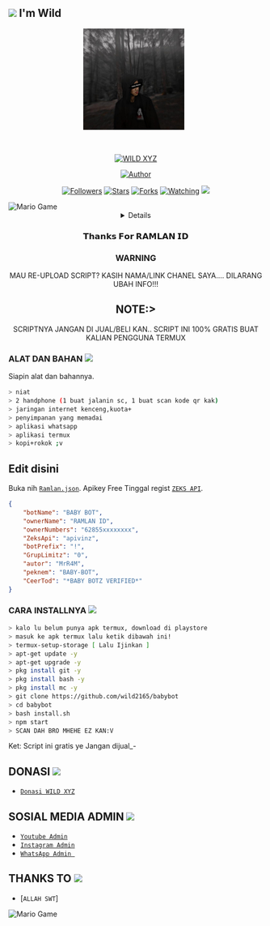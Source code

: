 ## <img src="https://github.com/TheDudeThatCode/TheDudeThatCode/blob/master/Assets/Hi.gif" width="29px"> I'm Wild
<p align="center">
<p align='center'><a href="https://instagram.com/shop_game.wild"><img height="200" src="https://github.com/Ramlan404/Ramlan404/blob/main/profile.jpg?raw=true"></a>&nbsp;&nbsp;</p>
</p>
<br>



<p align="center">
<a href="#"><img title="WILD XYZ" src="https://img.shields.io/badge/WILD-green?colorA=%23ff0000&colorB=%23017e40&style=for-the-badge"></a>
</p>
<p align="center">
<a href="https://github.com/wild2165"><img title="Author" src="https://img.shields.io/badge/AUTHOR-WILD-orange.svg?style=for-the-badge&logo=github"></a>
</p>
<p align="center">
<a href="https://github.com/wild2165/babybot/followers"><img title="Followers" src="https://img.shields.io/github/followers/wild2165?color=blue&style=flat-square"></a>
<a href="https://github.com/wild2165/babybot/stargazers/"><img title="Stars" src="https://img.shields.io/github/stars/wild2165/babybotcolor=red&style=flat-square"></a>
<a href="https://github.com/wild2165/babybot/network/members"><img title="Forks" src="https://img.shields.io/github/forks/wild2165/babybot?color=red&style=flat-square"></a>
<a href="https://github.com/wild2165/babybot/watchers"><img title="Watching" src="https://img.shields.io/github/watchers/wild2165/babybot?label=Watchers&color=blue&style=flat-square"></a>
<a href="https://hits.seeyoufarm.com"><img src="https://hits.seeyoufarm.com/api/count/incr/badge.svg?url=https%3A%2F%2Fgithub.com%2Fwild2165%2Fbabybot&count_bg=%2379C83D&title_bg=%23555555&icon=probot.svg&icon_color=%2300FF6D&title=hits&edge_flat=false"/></a>
</p>
<img src="https://github.com/TheDudeThatCode/TheDudeThatCode/blob/master/Assets/Developer.gif" alt="Mario Game" width="600" />
<div align="center">
<details>
 
</details>

### 𝗧𝗵𝗮𝗻𝗸𝘀 𝗙𝗼𝗿 𝗥𝗔𝗠𝗟𝗔𝗡 𝗜𝗗

### WARNING
MAU RE-UPLOAD SCRIPT? KASIH NAMA/LINK CHANEL SAYA.... DILARANG UBAH INFO!!!

## NOTE:> 
SCRIPTNYA JANGAN DI JUAL/BELI KAN.. SCRIPT INI 100% GRATIS BUAT KALIAN PENGGUNA TERMUX
</div>

### ALAT DAN BAHAN <img src="https://github.com/TheDudeThatCode/TheDudeThatCode/blob/master/Assets/Mario_Hello_Big.gif" width="29px">
Siapin alat dan bahannya.
```bash
> niat
> 2 handphone (1 buat jalanin sc, 1 buat scan kode qr kak)
> jaringan internet kenceng,kuota+
> penyimpanan yang memadai
> aplikasi whatsapp
> aplikasi termux
> kopi+rokok ;v
```
## Edit disini
Buka nih [`Ramlan.json`](https://github.com/wild2165/babybot/edit/main/settings/Ramlan.json). Apikey Free Tinggal regist [`ZEKS API`](https://api.lolhuman.xyz/login).
```json
{
    "botName": "BABY BOT",
    "ownerName": "RAMLAN ID",
    "ownerNumbers": "62855xxxxxxxx",
    "ZeksApi": "apivinz",
    "botPrefix": "!",
    "GrupLimitz": "0",
    "autor": "MrR4M",
    "peknem": "BABY-BOT",
    "CeerTod": "*BABY BOTZ VERIFIED*"
}

```
### CARA INSTALLNYA  <img src="https://github.com/TheDudeThatCode/TheDudeThatCode/blob/master/Assets/hmm.gif" width="29px">
```bash
> kalo lu belum punya apk termux, download di playstore
> masuk ke apk termux lalu ketik dibawah ini!
> termux-setup-storage [ Lalu Ijinkan ]
> apt-get update -y
> apt-get upgrade -y
> pkg install git -y
> pkg install bash -y
> pkg install mc -y
> git clone https://github.com/wild2165/babybot
> cd babybot
> bash install.sh
> npm start
> SCAN DAH BRO MHEHE EZ KAN:V
```


Ket: Script ini gratis ye Jangan dijual_-

## DONASI <img src="https://github.com/TheDudeThatCode/TheDudeThatCode/blob/master/Assets/coin.gif" width="29px">
* [`Donasi WILD XYZ`](https://saweria.co/Rehangtps)


## SOSIAL MEDIA ADMIN <img src="https://github.com/TheDudeThatCode/TheDudeThatCode/blob/master/Assets/powerup.gif" width="29px">

* [`Youtube Admin`](https://youtube.com/c/RAMLANID)
* [`Instagram Admin`](https://instagram.com/shop_game.wild)
* [`WhatsApp Admin `](https://wa.me/6285889758808)

## THANKS TO <img src="https://github.com/TheDudeThatCode/TheDudeThatCode/blob/master/Assets/Handshake.gif" width="60px">

* [`ALLAH SWT`]
<img src="https://github.com/TheDudeThatCode/TheDudeThatCode/blob/master/Assets/Mario_Gameplay.gif" alt="Mario Game" width="600" />


